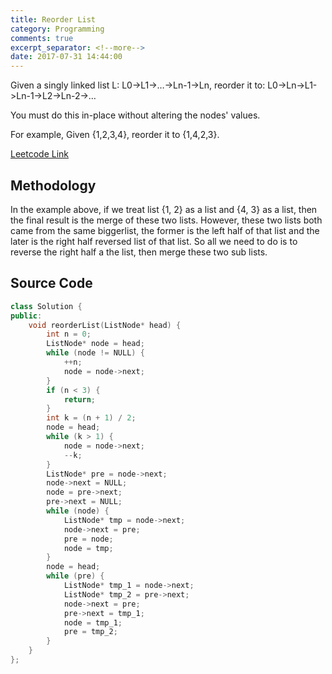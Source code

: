 ```yaml
---
title: Reorder List
category: Programming
comments: true
excerpt_separator: <!--more-->
date: 2017-07-31 14:44:00
---
```

Given a singly linked list L: L0->L1->…->Ln-1->Ln,
reorder it to: L0->Ln->L1->Ln-1->L2->Ln-2->…

You must do this in-place without altering the nodes' values.

For example,
Given {1,2,3,4}, reorder it to {1,4,2,3}.
<!--more-->

[Leetcode Link](https://leetcode.com/problems/reorder-list)

## Methodology
In the example above, if we treat list {1, 2} as a list and {4, 3} as a list, then the final result is the merge of these two lists. However, these two lists both came from the same biggerlist, the former is the left half of that list and the later is the right half reversed list of that list. So all we need to do is to reverse the right half a the list, then merge these two sub lists.

## Source Code
```C++
class Solution {
public:
    void reorderList(ListNode* head) {
        int n = 0;
        ListNode* node = head;
        while (node != NULL) {
            ++n;
            node = node->next;
        }
        if (n < 3) {
            return;
        }
        int k = (n + 1) / 2;
        node = head;
        while (k > 1) {
            node = node->next;
            --k;
        }
        ListNode* pre = node->next;
        node->next = NULL;
        node = pre->next;
        pre->next = NULL;
        while (node) {
            ListNode* tmp = node->next;
            node->next = pre;
            pre = node;
            node = tmp;
        }
        node = head;
        while (pre) {
            ListNode* tmp_1 = node->next;
            ListNode* tmp_2 = pre->next;
            node->next = pre;
            pre->next = tmp_1;
            node = tmp_1;
            pre = tmp_2;
        }
    }
};
```
